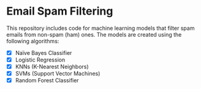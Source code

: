 # Email Spam Filtering
This repository includes code for machine learning models that filter spam emails from non-spam (ham) ones. The models are created using the following algorithms:

- [x] Naïve Bayes Classifier
- [x] Logistic Regression
- [x] KNNs (K-Nearest Neighbors)
- [x] SVMs (Support Vector Machines)
- [x] Random Forest Classifier
